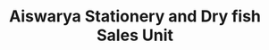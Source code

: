 ---
title: "Aiswarya Stationery and Dry fish Sales Unit"
url: /kollam/aiswarya-stationery-and-dry-fish-sales-unit/
shop: office supplies
---